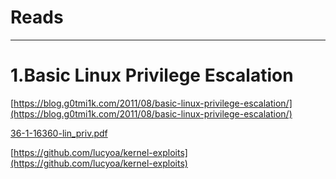 # Reads

---

# 1.Basic Linux Privilege Escalation

[https://blog.g0tmi1k.com/2011/08/basic-linux-privilege-escalation/](https://blog.g0tmi1k.com/2011/08/basic-linux-privilege-escalation/)

[36-1-16360-lin_priv.pdf](Reads/36-1-16360-lin_priv.pdf)

[https://github.com/lucyoa/kernel-exploits](https://github.com/lucyoa/kernel-exploits)